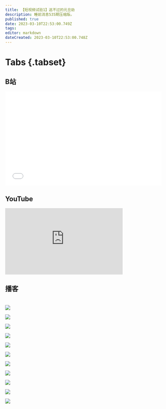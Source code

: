 ```yaml
---
title: 【短视频试验1】逃不过的元旦劫
description: 睡前消息535期压缩版。
published: true
date: 2023-03-10T22:53:00.749Z
tags: 
editor: markdown
dateCreated: 2023-03-10T22:53:00.748Z
---
```


# Tabs {.tabset}
## B站
<div style="position: relative; padding: 30% 45%;">
<iframe style="position: absolute; width: 100%; height: 100%; left: 0; top: 0;" src="//player.bilibili.com/player.html?&bvid=BV1AA41167oN&page=1&as_wide=1&high_quality=1&danmaku=1" scrolling="no" border="0" frameborder="no" framespacing="0" allowfullscreen="true"></iframe>
</div>

## YouTube
<div style="position: relative; padding-bottom: calc(56.25% * 0.75); /* 16:9 */ width: 75%; height: 0;">
<iframe style="position: absolute; top: 0; left: 0; width: 100%; height: 100%;" src="https://www.youtube-nocookie.com/embed/fR4Bx5Ia9Ns" title="YouTube video player" frameborder="0" allow="accelerometer; autoplay; clipboard-write; encrypted-media; gyroscope; picture-in-picture" allowfullscreen></iframe>
</div>
  
## 播客
<div class="podcast-player"></div>

# 

![](https://img.bedtime.news/2023/03/11/640bb38341b6a.png)

![](https://img.bedtime.news/2023/03/11/640bb37ebeb15.png)

![](https://img.bedtime.news/2023/03/11/640bb37e91518.png)

![](https://img.bedtime.news/2023/03/11/640bb37c9d2f1.png)

![](https://img.bedtime.news/2023/03/11/640bb3796fe11.png)

![](https://img.bedtime.news/2023/03/11/640bb37cc63f4.png)

![](https://img.bedtime.news/2023/03/11/640bb38168171.png)

![](https://img.bedtime.news/2023/03/11/640bb382c6c66.png)

![](https://img.bedtime.news/2023/03/11/640bb3818a0e9.png)

![](https://img.bedtime.news/2023/03/11/640bb381ce1ed.png)

![](https://img.bedtime.news/2023/03/11/640bb380b5a7d.png)
